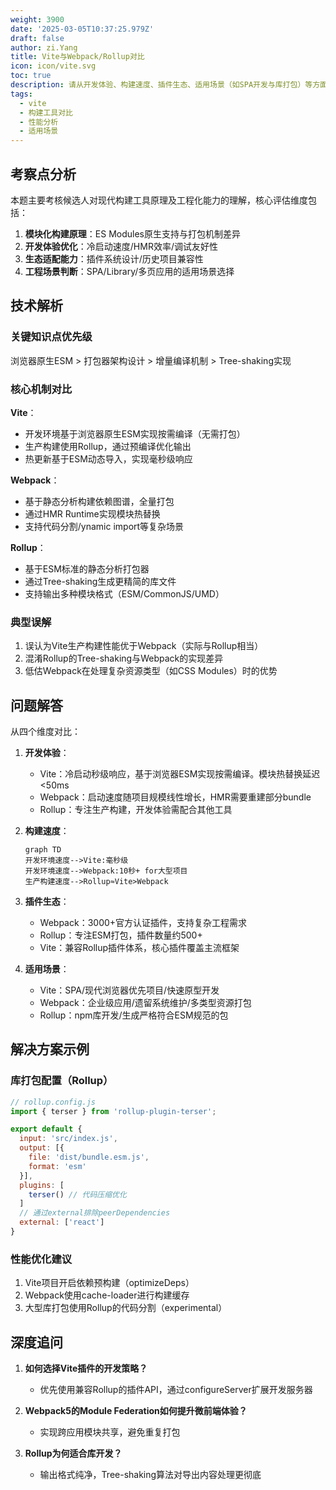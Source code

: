 ```yaml
---
weight: 3900
date: '2025-03-05T10:37:25.979Z'
draft: false
author: zi.Yang
title: Vite与Webpack/Rollup对比
icon: icon/vite.svg
toc: true
description: 请从开发体验、构建速度、插件生态、适用场景（如SPA开发与库打包）等方面对比Vite、Webpack和Rollup的优缺点，并说明各自的核心适用场景？
tags:
  - vite
  - 构建工具对比
  - 性能分析
  - 适用场景
---
```


## 考察点分析

本题主要考核候选人对现代构建工具原理及工程化能力的理解，核心评估维度包括：

1. **模块化构建原理**：ES Modules原生支持与打包机制差异
2. **开发体验优化**：冷启动速度/HMR效率/调试友好性
3. **生态适配能力**：插件系统设计/历史项目兼容性
4. **工程场景判断**：SPA/Library/多页应用的适用场景选择

## 技术解析

### 关键知识点优先级

浏览器原生ESM > 打包器架构设计 > 增量编译机制 > Tree-shaking实现

### 核心机制对比

**Vite**：

- 开发环境基于浏览器原生ESM实现按需编译（无需打包）
- 生产构建使用Rollup，通过预编译优化输出
- 热更新基于ESM动态导入，实现毫秒级响应

**Webpack**：

- 基于静态分析构建依赖图谱，全量打包
- 通过HMR Runtime实现模块热替换
- 支持代码分割/ynamic import等复杂场景

**Rollup**：

- 基于ESM标准的静态分析打包器
- 通过Tree-shaking生成更精简的库文件
- 支持输出多种模块格式（ESM/CommonJS/UMD）

### 典型误解

1. 误认为Vite生产构建性能优于Webpack（实际与Rollup相当）
2. 混淆Rollup的Tree-shaking与Webpack的实现差异
3. 低估Webpack在处理复杂资源类型（如CSS Modules）时的优势

## 问题解答

从四个维度对比：

1. **开发体验**：
   - Vite：冷启动秒级响应，基于浏览器ESM实现按需编译。模块热替换延迟<50ms
   - Webpack：启动速度随项目规模线性增长，HMR需要重建部分bundle
   - Rollup：专注生产构建，开发体验需配合其他工具

2. **构建速度**：

   ```mermaid
   graph TD
   开发环境速度-->Vite:毫秒级
   开发环境速度-->Webpack:10秒+ for大型项目
   生产构建速度-->Rollup≈Vite>Webpack
   ```

3. **插件生态**：
   - Webpack：3000+官方认证插件，支持复杂工程需求
   - Rollup：专注ESM打包，插件数量约500+
   - Vite：兼容Rollup插件体系，核心插件覆盖主流框架

4. **适用场景**：
   - Vite：SPA/现代浏览器优先项目/快速原型开发
   - Webpack：企业级应用/遗留系统维护/多类型资源打包
   - Rollup：npm库开发/生成严格符合ESM规范的包

## 解决方案示例

### 库打包配置（Rollup）

```javascript
// rollup.config.js
import { terser } from 'rollup-plugin-terser';

export default {
  input: 'src/index.js',
  output: [{
    file: 'dist/bundle.esm.js',
    format: 'esm'
  }],
  plugins: [
    terser() // 代码压缩优化
  ]
  // 通过external排除peerDependencies
  external: ['react'] 
}
```

### 性能优化建议

1. Vite项目开启依赖预构建（optimizeDeps）
2. Webpack使用cache-loader进行构建缓存
3. 大型库打包使用Rollup的代码分割（experimental）

## 深度追问

1. **如何选择Vite插件的开发策略？**
   - 优先使用兼容Rollup的插件API，通过configureServer扩展开发服务器

2. **Webpack5的Module Federation如何提升微前端体验？**
   - 实现跨应用模块共享，避免重复打包

3. **Rollup为何适合库开发？**
   - 输出格式纯净，Tree-shaking算法对导出内容处理更彻底
